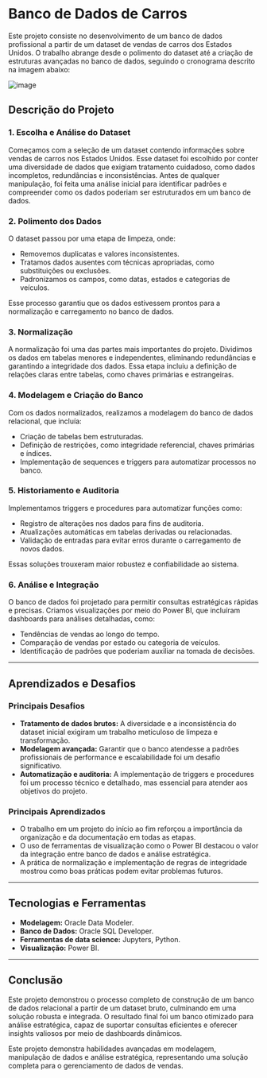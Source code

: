 # Banco de Dados de Carros

Este projeto consiste no desenvolvimento de um banco de dados profissional a partir de um dataset de vendas de carros dos Estados Unidos. O trabalho abrange desde o polimento do dataset até a criação de estruturas avançadas no banco de dados, seguindo o cronograma descrito na imagem abaixo:

![image](https://github.com/user-attachments/assets/3ce10d01-3ef5-40ed-bedf-e7a077c1f090)

<!--# Cronograma do Projeto
ficou estranho :(
| **Entrega**       | **Tarefa**                                     | **Descrição**                              |
|--------------------|-----------------------------------------------|--------------------------------------------|
| **Entrega 1**     | **1A**                                        | Normalização do DataSet                    |
|                   | **1B**                                        | Confecção do dicionário de dados           |
|                   | **1C**                                        | Criação de Sequences e Triggers            |
|                   | **1D**                                        | Povoamento da base de dados                |
|                   | **1E**                                        | Consultas estratégicas                     |
| **Entrega 2**     | **2A**                                        | Tabelas de histórico                       |
|                   | **2B**                                        | Triggers de historimento                   |
|                   | **2C**                                        | Historimento da carga 1 e cargas 2 e 3     |
|                   | **2D**                                        | Consultas estratégicas                     |
| **Entrega 3**     | **3A**                                        | Criação do usuário para auditoria          |
|                   | **3B**                                        | Criação da tabela de auditoria             |
|                   | **3C**                                        | Criação de Sequence e Trigger para auditoria |
|                   | **3D**                                        | Criação da procedure de auditoria          |
|                   | **3E**                                        | Criação dos triggers para auditoria        |
| **Entrega 4**     | **4A**                                        | Criação do usuário para DW                 |
|                   | **4B**                                        | Criação de views dinâmicas                 |
|                   | **4C**                                        | Criação de views materializadas            |
|                   | **4D**                                        | Consultas estratégicas                     |
| **Entrega 5**     | **5A**                                        | Certificado do curso de Power BI           |
|                   | **5B**                                        | Dashboard de análise no Power BI           |-->

## Descrição do Projeto

### 1. **Escolha e Análise do Dataset**
Começamos com a seleção de um dataset contendo informações sobre vendas de carros nos Estados Unidos. Esse dataset foi escolhido por conter uma diversidade de dados que exigiam tratamento cuidadoso, como dados incompletos, redundâncias e inconsistências. Antes de qualquer manipulação, foi feita uma análise inicial para identificar padrões e compreender como os dados poderiam ser estruturados em um banco de dados.

### 2. **Polimento dos Dados**
O dataset passou por uma etapa de limpeza, onde:
- Removemos duplicatas e valores inconsistentes.
- Tratamos dados ausentes com técnicas apropriadas, como substituições ou exclusões.
- Padronizamos os campos, como datas, estados e categorias de veículos.

Esse processo garantiu que os dados estivessem prontos para a normalização e carregamento no banco de dados.

### 3. **Normalização**
A normalização foi uma das partes mais importantes do projeto. Dividimos os dados em tabelas menores e independentes, eliminando redundâncias e garantindo a integridade dos dados. Essa etapa incluiu a definição de relações claras entre tabelas, como chaves primárias e estrangeiras.

### 4. **Modelagem e Criação do Banco**
Com os dados normalizados, realizamos a modelagem do banco de dados relacional, que incluía:
- Criação de tabelas bem estruturadas.
- Definição de restrições, como integridade referencial, chaves primárias e índices.
- Implementação de sequences e triggers para automatizar processos no banco.

### 5. **Historiamento e Auditoria**
Implementamos triggers e procedures para automatizar funções como:
- Registro de alterações nos dados para fins de auditoria.
- Atualizações automáticas em tabelas derivadas ou relacionadas.
- Validação de entradas para evitar erros durante o carregamento de novos dados.

Essas soluções trouxeram maior robustez e confiabilidade ao sistema.

### 6. **Análise e Integração**
O banco de dados foi projetado para permitir consultas estratégicas rápidas e precisas. Criamos visualizações por meio do Power BI, que incluíram dashboards para análises detalhadas, como:
- Tendências de vendas ao longo do tempo.
- Comparação de vendas por estado ou categoria de veículos.
- Identificação de padrões que poderiam auxiliar na tomada de decisões.

---

## Aprendizados e Desafios

### **Principais Desafios**
- **Tratamento de dados brutos:** A diversidade e a inconsistência do dataset inicial exigiram um trabalho meticuloso de limpeza e transformação.
- **Modelagem avançada:** Garantir que o banco atendesse a padrões profissionais de performance e escalabilidade foi um desafio significativo.
- **Automatização e auditoria:** A implementação de triggers e procedures foi um processo técnico e detalhado, mas essencial para atender aos objetivos do projeto.

### **Principais Aprendizados**
- O trabalho em um projeto do início ao fim reforçou a importância da organização e da documentação em todas as etapas.
- O uso de ferramentas de visualização como o Power BI destacou o valor da integração entre banco de dados e análise estratégica.
- A prática de normalização e implementação de regras de integridade mostrou como boas práticas podem evitar problemas futuros.

---

## Tecnologias e Ferramentas

- **Modelagem:** Oracle Data Modeler.  
- **Banco de Dados:** Oracle SQL Developer.  
- **Ferramentas de data science:** Jupyters, Python.  
- **Visualização:** Power BI.

---

## Conclusão

Este projeto demonstrou o processo completo de construção de um banco de dados relacional a partir de um dataset bruto, culminando em uma solução robusta e integrada. O resultado final foi um banco otimizado para análise estratégica, capaz de suportar consultas eficientes e oferecer insights valiosos por meio de dashboards dinâmicos.

Este projeto demonstra habilidades avançadas em modelagem, manipulação de dados e análise estratégica, representando uma solução completa para o gerenciamento de dados de vendas.
